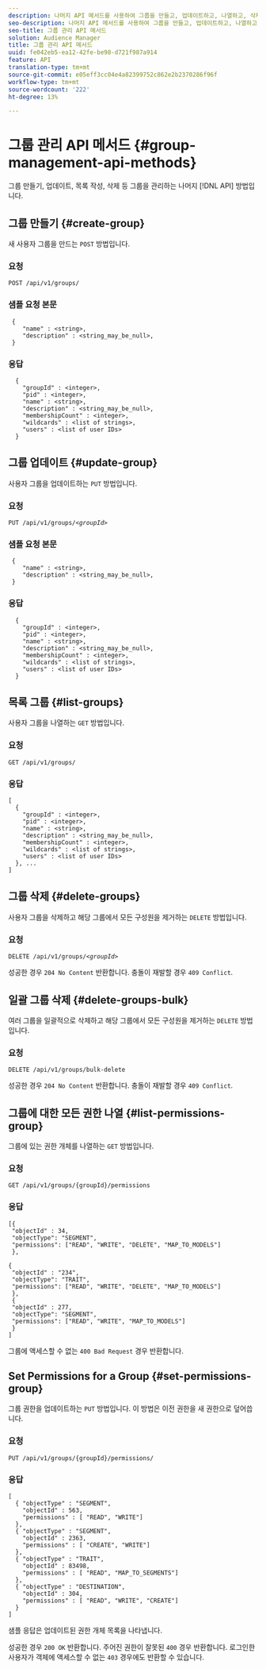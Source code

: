 ```yaml
---
description: 나머지 API 메서드를 사용하여 그룹을 만들고, 업데이트하고, 나열하고, 삭제할 수 있습니다.
seo-description: 나머지 API 메서드를 사용하여 그룹을 만들고, 업데이트하고, 나열하고, 삭제할 수 있습니다.
seo-title: 그룹 관리 API 메서드
solution: Audience Manager
title: 그룹 관리 API 메서드
uuid: fe042eb5-ea12-42fe-be98-d721f987a914
feature: API
translation-type: tm+mt
source-git-commit: e05eff3cc04e4a82399752c862e2b2370286f96f
workflow-type: tm+mt
source-wordcount: '222'
ht-degree: 13%

---
```



# 그룹 관리 API 메서드 {#group-management-api-methods}

그룹 만들기, 업데이트, 목록 작성, 삭제 등 그룹을 관리하는 나머지 [!DNL API] 방법입니다.

<!-- c_rest_api_user_man_group.xml -->

## 그룹 만들기 {#create-group}

새 사용자 그룹을 만드는 `POST` 방법입니다.

<!-- r_rest_api_group_create.xml -->

### 요청

`POST /api/v1/groups/`

### 샘플 요청 본문

```
 {
    "name" : <string>,
    "description" : <string_may_be_null>,
 }
```

### 응답

```
  {
    "groupId" : <integer>,
    "pid" : <integer>,
    "name" : <string>,
    "description" : <string_may_be_null>,
    "membershipCount" : <integer>,
    "wildcards" : <list of strings>,
    "users" : <list of user IDs>
  }
```

## 그룹 업데이트 {#update-group}

사용자 그룹을 업데이트하는 `PUT` 방법입니다.

<!--
r_rest_api_group_update.xml
-->

### 요청

`PUT /api/v1/groups/`*`<groupId>`*

### 샘플 요청 본문

```
 {
    "name" : <string>,
    "description" : <string_may_be_null>,
 }
```

### 응답

```
  {
    "groupId" : <integer>,
    "pid" : <integer>,
    "name" : <string>,
    "description" : <string_may_be_null>,
    "membershipCount" : <integer>,
    "wildcards" : <list of strings>,
    "users" : <list of user IDs>
  }
```

## 목록 그룹 {#list-groups}

사용자 그룹을 나열하는 `GET` 방법입니다.

<!--
r_rest_api_group_list.xml
-->

### 요청

`GET /api/v1/groups/`

### 응답

```
[
  { 
    "groupId" : <integer>,
    "pid" : <integer>,
    "name" : <string>,
    "description" : <string_may_be_null>,
    "membershipCount" : <integer>,
    "wildcards" : <list of strings>,
    "users" : <list of user IDs>
  }, ...
]
```

## 그룹 삭제 {#delete-groups}

사용자 그룹을 삭제하고 해당 그룹에서 모든 구성원을 제거하는 `DELETE` 방법입니다.

<!-- r_rest_api_group_delete.xml -->

### 요청

`DELETE /api/v1/groups/`*`<groupId>`*

성공한 경우 `204 No Content` 반환합니다. 충돌이 재발할 경우 `409 Conflict`.

## 일괄 그룹 삭제 {#delete-groups-bulk}

여러 그룹을 일괄적으로 삭제하고 해당 그룹에서 모든 구성원을 제거하는 `DELETE` 방법입니다.

<!-- r_rest_api_group_delete_bulk.xml -->

### 요청

`DELETE /api/v1/groups/bulk-delete`

성공한 경우 `204 No Content` 반환합니다. 충돌이 재발할 경우 `409 Conflict`.

## 그룹에 대한 모든 권한 나열 {#list-permissions-group}

그룹에 있는 권한 개체를 나열하는 `GET` 방법입니다.

<!-- r_rest_api_perm_list_group.xml -->

### 요청

`GET /api/v1/groups/{groupId}/permissions`

### 응답

```
[{
 "objectId" : 34,
 "objectType": "SEGMENT",
 "permissions": ["READ", "WRITE", "DELETE", "MAP_TO_MODELS"]
 },

{
 "objectId" : "234",
 "objectType": "TRAIT",
 "permissions": ["READ", "WRITE", "DELETE", "MAP_TO_MODELS"]
 },
 {
 "objectId" : 277,
 "objectType": "SEGMENT",
 "permissions": ["READ", "WRITE", "MAP_TO_MODELS"]
 }
]
```

그룹에 액세스할 수 없는 `400 Bad Request` 경우 반환합니다.

## Set Permissions for a Group {#set-permissions-group}

그룹 권한을 업데이트하는 `PUT` 방법입니다. 이 방법은 이전 권한을 새 권한으로 덮어씁니다.

<!-- r_rest_api_perm_set.xml -->

### 요청

`PUT /api/v1/groups/{groupId}/permissions/`

### 응답

```
[ 
  { "objectType" : "SEGMENT",
    "objectId" : 563,
    "permissions" : [ "READ", "WRITE"]
  },
  { "objectType" : "SEGMENT",
    "objectId" : 2363,
    "permissions" : [ "CREATE", "WRITE"]
  },
  { "objectType" : "TRAIT",
    "objectId" : 83498,
    "permissions" : [ "READ", "MAP_TO_SEGMENTS"]
  },
  { "objectType" : "DESTINATION",
    "objectId" : 304,
    "permissions" : [ "READ", "WRITE", "CREATE"]
  }
]
```

샘플 응답은 업데이트된 권한 개체 목록을 나타냅니다.

성공한 경우 `200 OK` 반환합니다. 주어진 권한이 잘못된 `400` 경우 반환합니다. 로그인한 사용자가 객체에 액세스할 수 없는 `403` 경우에도 반환할 수 있습니다.